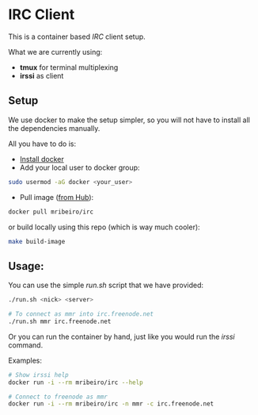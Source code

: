 IRC Client
=====

This is a container based _IRC_ client setup.

What we are currently using:

* **tmux** for terminal multiplexing
* **irssi** as client

Setup
-----
We use docker to make the setup simpler, so you will not have to install all the dependencies manually.

All you have to do is:

* [Install docker](https://docs.docker.com/installation/)
* Add your local user to docker group:

```bash
sudo usermod -aG docker <your_user>
```
* Pull image ([from Hub](https://registry.hub.docker.com/u/mribeiro/irc)):

```bash
docker pull mribeiro/irc
```
or build locally using this repo (which is way much cooler):

```bash
make build-image
```

Usage:
-----

You can use the simple _run.sh_ script that we have provided:

```bash
./run.sh <nick> <server>

# To connect as mmr into irc.freenode.net
./run.sh mmr irc.freenode.net
```

Or you can run the container by hand, just like you would run the _irssi_ command.


Examples:

```bash
# Show irssi help
docker run -i --rm mribeiro/irc --help

# Connect to freenode as mmr
docker run -i --rm mribeiro/irc -n mmr -c irc.freenode.net
```


